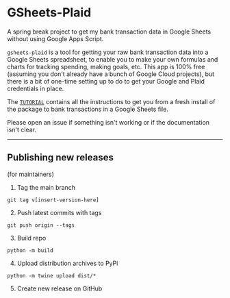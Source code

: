 # GSheets-Plaid
A spring break project to get my bank transaction data in Google Sheets without using Google Apps Script.

`gsheets-plaid` is a tool for getting your raw bank transaction data into a Google Sheets spreadsheet, to enable you to make your own formulas and charts for tracking spending, making goals, etc. This app is 100% free (assuming you don't already have a bunch of Google Cloud projects), but there is a bit of one-time setting up to do to get your Google and Plaid credentials in place.

The [`TUTORIAL`](TUTORIAL.md) contains all the instructions to get you from a fresh install of the package to bank transactions in a Google Sheets file.

Please open an issue if something isn't working or if the documentation isn't clear.

---

## Publishing new releases
(for maintainers)

1. Tag the main branch
```
git tag v[insert-version-here]
```
2. Push latest commits with tags
```
git push origin --tags
```
3. Build repo
```
python -m build
```
4. Upload distribution archives to PyPi
```
python -m twine upload dist/*
```
5. Create new release on GitHub
